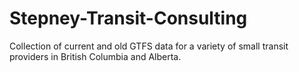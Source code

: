 # Stepney-Transit-Consulting
Collection of current and old GTFS data for a variety of small transit providers in British Columbia and Alberta.
